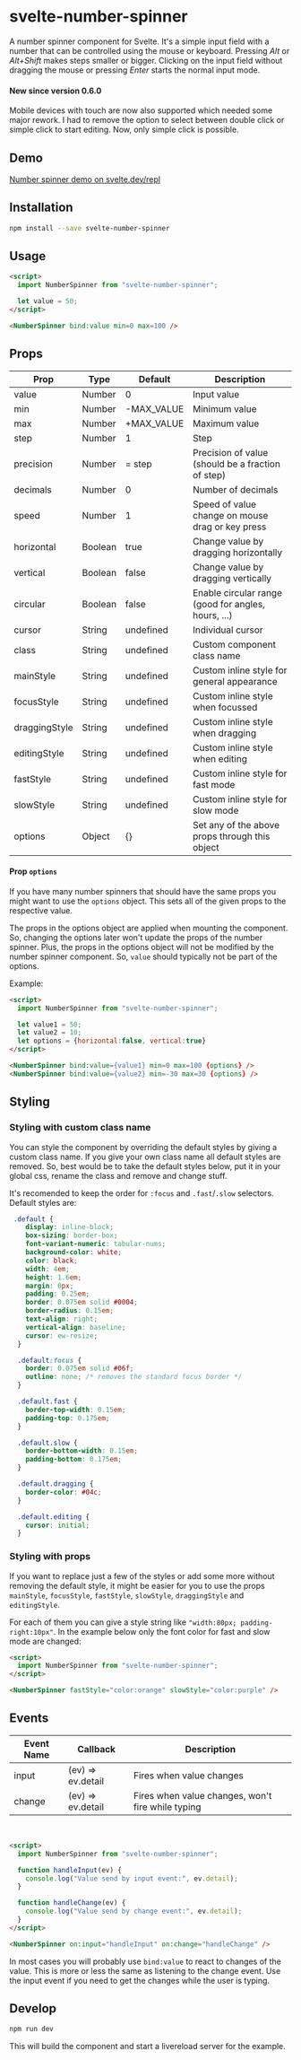 # svelte-number-spinner

A number spinner component for Svelte. It's a simple input field with a number that can be controlled using the mouse or keyboard. Pressing *Alt* or *Alt+Shift* makes steps smaller or bigger. Clicking on the input field without dragging the mouse or pressing *Enter* starts the normal input mode.

#### New since version 0.6.0
Mobile devices with touch are now also supported which needed some major rework. I had to remove the option to select between double click or simple click to start editing. Now, only simple click is possible.

## Demo

[Number spinner demo on svelte.dev/repl](https://svelte.dev/repl/a73eaa408b804beb9f7a3457926f9829?version=3.31.2)


## Installation

```bash
npm install --save svelte-number-spinner
```

## Usage

```html
<script>
  import NumberSpinner from "svelte-number-spinner";

  let value = 50;
</script>

<NumberSpinner bind:value min=0 max=100 />
```


## Props

| Prop           | Type    | Default     | Description                                         |
| -------------- | ------- | ----------- | --------------------------------------------------- |
| value          | Number  | 0           | Input value                                         |
| min            | Number  | -MAX_VALUE  | Minimum value                                       |
| max            | Number  | +MAX_VALUE  | Maximum value                                       |
| step           | Number  | 1           | Step                                                |
| precision      | Number  | = step      | Precision of value (should be a fraction of step)   |
| decimals       | Number  | 0           | Number of decimals                                  | 
| speed          | Number  | 1           | Speed of value change on mouse drag or key press    |
| horizontal     | Boolean | true        | Change value by dragging horizontally               |
| vertical       | Boolean | false       | Change value by dragging vertically                 |
| circular       | Boolean | false       | Enable circular range (good for angles, hours, ...) |
| cursor         | String  | undefined   | Individual cursor                                   |
| class          | String  | undefined   | Custom component class name                         |
| mainStyle      | String  | undefined   | Custom inline style for general appearance          |
| focusStyle     | String  | undefined   | Custom inline style when focussed                   |
| draggingStyle  | String  | undefined   | Custom inline style when dragging                   |
| editingStyle   | String  | undefined   | Custom inline style when editing                    |
| fastStyle      | String  | undefined   | Custom inline style for fast mode                   |
| slowStyle      | String  | undefined   | Custom inline style for slow mode                   |
| options        | Object  | {}          | Set any of the above props through this object      |


#### Prop `options`

If you have many number spinners that should have the same props you might want to use the `options` object. This sets all of the given props to the respective value. 

The props in the options object are applied when mounting the component. So, changing the options later won't update the props of the number spinner. Plus, the props in the options object will not be modified by the number spinner component. So, `value` should typically not be part of the options. 

Example:

```html
<script>
  import NumberSpinner from "svelte-number-spinner";

  let value1 = 50;
  let value2 = 10;
  let options = {horizontal:false, vertical:true}
</script>

<NumberSpinner bind:value={value1} min=0 max=100 {options} />
<NumberSpinner bind:value={value2} min=-30 max=30 {options} />
```


## Styling

### Styling with custom class name

You can style the component by overriding the default styles by giving a custom class name. If you give your own class name all default styles are removed. So, best would be to take the default styles below, put it in your global css, rename the class and remove and change stuff.

It's recomended to keep the order for `:focus` and `.fast`/`.slow` selectors. Default styles are:

```css
 .default {
    display: inline-block;
    box-sizing: border-box;
    font-variant-numeric: tabular-nums;
    background-color: white;
    color: black;
    width: 4em;
    height: 1.6em;
    margin: 0px;
    padding: 0.25em;
    border: 0.075em solid #0004;
    border-radius: 0.15em;
    text-align: right;
    vertical-align: baseline;
    cursor: ew-resize;
  }

  .default:focus {
    border: 0.075em solid #06f;
    outline: none; /* removes the standard focus border */
  }

  .default.fast {
    border-top-width: 0.15em;
    padding-top: 0.175em;
  }

  .default.slow {
    border-bottom-width: 0.15em;
    padding-bottom: 0.175em;
  }

  .default.dragging {
    border-color: #04c;
  }

  .default.editing {
    cursor: initial;
  }
```

### Styling with props

If you want to replace just a few of the styles or add some more without removing the default style, it might be easier for you to use the props `mainStyle`, `focusStyle`, `fastStyle`, `slowStyle`, `draggingStyle` and `editingStyle`.

For each of them you can give a style string like `"width:80px; padding-right:10px"`. In the example below only the font color for fast and slow mode are changed:

```html
<script>
  import NumberSpinner from "svelte-number-spinner";
</script>

<NumberSpinner fastStyle="color:orange" slowStyle="color:purple" />
```

## Events

| Event Name     | Callback           | Description                                          |
| -------------- | ------------------ | ---------------------------------------------------- |
| input          | (ev) => ev.detail  | Fires when value changes                             |
| change         | (ev) => ev.detail  | Fires when value changes, won't fire while typing    |

<br />

```html
<script>
  import NumberSpinner from "svelte-number-spinner";

  function handleInput(ev) {
    console.log("Value send by input event:", ev.detail);    
  }

  function handleChange(ev) {
    console.log("Value send by change event:", ev.detail);    
  }
</script>

<NumberSpinner on:input="handleInput" on:change="handleChange" />
```

In most cases you will probably use ```bind:value``` to react to changes of the value. This is more or less the same as listening to the change event. Use the input event if you need to get the changes while the user is typing.


## Develop

```bash
npm run dev
```

This will build the component and start a livereload server for the example. 

